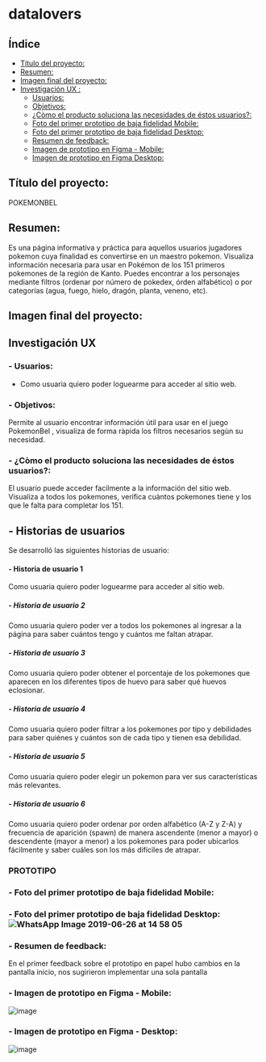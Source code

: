 # datalovers

## Índice

- [Título del proyecto:](##Título-del-proyecto:)
- [Resumen:](##Resumen:)
- [Imagen final del proyecto:](##Imagen-final-del-proyecto:)
- [Investigación UX :](##Investigación-UX)
  - [Usuarios:](#Usuarios:)
  - [Objetivos:](#Objetivos:)
  - [¿Còmo el producto soluciona las necesidades de éstos usuarios?:](#¿Còmo-el-producto-soluciona-las-necesidades-de-éstos-usuarios?:)
  - [Foto del primer prototipo de baja fidelidad Mobile:](#Foto-del-primer-prototipo-de-baja-fidelidad-Mobile:)
  - [Foto del primer prototipo de baja fidelidad Desktop:](#Foto-del-primer-prototipo-de-baja-fidelidad-Desktop:)
  - [Resumen de feedback:](#Resumen-de-feedback:)
  - [Imagen de prototipo en Figma - Mobile:](#Imagen-de-prototipo-en-Figma-Mobile:)
  - [Imagen de prototipo en Figma Desktop:](#Imagen-de-prototipo-en-Figma-Desktop:)


## Título del proyecto:
 POKEMONBEL
## Resumen:
Es una página informativa   y práctica para aquellos  usuarios jugadores pokemon cuya finalidad es convertirse en un maestro pokemon. Visualiza información necesaria para usar en Pokémon  de los 151 primeros pokemones de la región de Kanto. Puedes encontrar a los personajes mediante filtros (ordenar por número de pokedex, órden alfabético) o por categorías (agua, fuego, hielo, dragón, planta, veneno, etc). 

## Imagen final del proyecto:
## Investigación UX 
### - Usuarios:
- Como usuaria quiero poder loguearme para acceder al sitio web.

### - Objetivos:
Permite al usuario encontrar información útil  para usar en el juego PokemonBel , visualiza de forma ràpida los filtros necesarios segùn su necesidad.
### - ¿Còmo el producto soluciona las necesidades de éstos usuarios?:
El usuario puede acceder  facilmente a la información  del sitio web. Visualiza a todos los pokemones, verifica cuàntos pokemones tiene y los que le falta para completar los 151.
## - Historias de usuarios
Se desarrolló las siguientes historias de usuario:
#### - Historia de usuario 1 
Como usuaria quiero poder loguearme para acceder al sitio web.

##### -  Historia de usuario 2
 Como usuaria quiero poder ver a todos los pokemones al ingresar a la página para saber cuántos tengo y cuántos me faltan atrapar.

##### - Historia de usuario 3
Como usuaria quiero poder obtener el porcentaje de los pokemones que aparecen en los diferentes tipos de huevo para saber qué huevos eclosionar.

##### -  Historia de usuario 4
Como usuaria quiero poder filtrar a los pokemones por tipo y debilidades para saber quiénes y cuántos son de cada tipo y tienen esa debilidad.

##### -  Historia de usuario 5
Como usuaria quiero poder elegir un pokemon para ver sus características más relevantes.

##### - Historia de usuario 6
Como usuaria quiero poder ordenar por orden alfabético (A-Z y Z-A) y frecuencia de aparición (spawn) de manera ascendente (menor a mayor) o descendente (mayor a menor) a los pokemones para poder ubicarlos fácilmente y saber cuáles son los más difíciles de atrapar.

### PROTOTIPO 
### - Foto del primer prototipo de baja fidelidad Mobile:
    
### - Foto del primer prototipo de baja fidelidad Desktop:![WhatsApp Image 2019-06-26 at 14 58 05](https://user-images.githubusercontent.com/51205175/60210801-5e9aee80-9823-11e9-90c3-f8d2192bf7d4.jpeg)

### - Resumen de feedback:
En el primer feedback sobre el prototipo en papel hubo cambios en la pantalla inicio, nos sugirieron implementar una sola pantalla


### - Imagen de prototipo en Figma - Mobile:

![image](https://user-images.githubusercontent.com/51205175/60305164-544f2200-9901-11e9-9e27-13f8217758ef.png)
### - Imagen de prototipo  en Figma - Desktop:

![image](https://user-images.githubusercontent.com/51205175/60305287-b445c880-9901-11e9-9fb6-2a86dbe8da8d.png)
